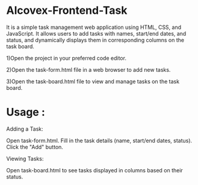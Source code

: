# Alcovex-Frontend-Task
It is a simple task management web application using HTML, CSS, and JavaScript. It allows users to add tasks with names, start/end dates, and status, and dynamically displays them in corresponding columns on the task board.

1)Open the project in your preferred code editor.

2)Open the task-form.html file in a web browser to add new tasks.

3)Open the task-board.html file to view and manage tasks on the task board.

# Usage :

Adding a Task:

Open task-form.html.
Fill in the task details (name, start/end dates, status).
Click the "Add" button.

Viewing Tasks:

Open task-board.html to see tasks displayed in columns based on their status.
